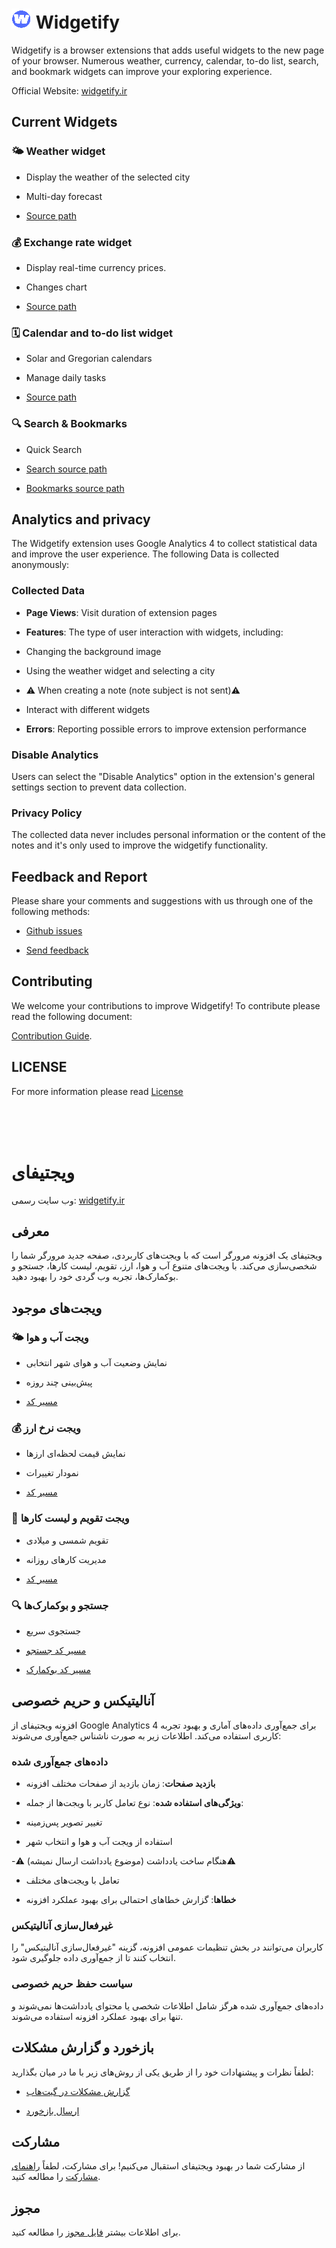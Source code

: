

# ![logo](./public/icons/icon32.png) Widgetify

 Widgetify is a browser extensions that adds useful widgets to the new page of your browser. Numerous weather, currency, calendar, to-do list, search, and bookmark widgets can improve your exploring experience.

Official Website: [widgetify.ir](https://widgetify.ir)

## Current Widgets

### 🌤️ Weather widget

- Display the weather of the selected city

- Multi-day forecast

-  [Source path](./src/layouts/weather)

  

### 💰 Exchange rate widget

- Display real-time currency prices.

- Changes chart

- [Source path](./src/layouts/arzLive)

  

### 🗓️ Calendar and to-do list widget

- Solar and Gregorian calendars

- Manage daily tasks

- [Source path](./src/layouts/calendar)

  

### 🔍 Search & Bookmarks

- Quick Search

- [Search source path](./src/layouts/search)

- [Bookmarks source path](./src/layouts/search/bookmarks)

  

## Analytics and privacy

The Widgetify extension uses Google Analytics 4 to collect statistical data and improve the user experience. The following Data is collected anonymously:
  

### Collected Data

-  **Page Views**: Visit duration of extension pages

-  **Features**: The type of user interaction with widgets, including:

- Changing the background image

- Using the weather widget and selecting a city

- ⚠️ When creating a note (note subject is not sent)⚠️

- Interact with different widgets

-  **Errors**: Reporting possible errors to improve extension performance

  

### Disable Analytics

Users can select the "Disable Analytics" option in the extension's general settings section to prevent data collection.

  

### Privacy Policy

The collected data never includes personal information or the content of the notes and it's only used to improve the widgetify functionality.
  

## Feedback and Report

Please share your comments and suggestions with us through one of the following methods:


-  [Github issues](https://github.com/widgetify-app/widgetify-extension/issues)

-  [Send feedback](https://feedback.onl/fa/b/widgetify)

  

## Contributing

We welcome your contributions to improve Widgetify! To contribute please read the following document:

[Contribution Guide](https://github.com/widgetify-app/widgetify-extension/blob/main/.github/CONTRIBUTING.en.md).

  

## LICENSE
For more information please read [License](LICENSE) 

<br />
<br />
<br />


# ویجتیفای

وب سایت رسمی: [widgetify.ir](https://widgetify.ir)


## معرفی

ویجتیفای یک افزونه مرورگر است که با ویجت‌های کاربردی، صفحه جدید مرورگر شما را شخصی‌سازی می‌کند. با ویجت‌های متنوع آب و هوا، ارز، تقویم، لیست کارها، جستجو و بوکمارک‌ها، تجربه وب گردی خود را بهبود دهید.

  

## ویجت‌های موجود

  

### 🌤️ ویجت آب و هوا

- نمایش وضعیت آب و هوای شهر انتخابی

- پیش‌بینی چند روزه

-  [مسیر کد](./src/layouts/weather)

  

### 💰 ویجت نرخ ارز

- نمایش قیمت لحظه‌ای ارزها

- نمودار تغییرات

-  [مسیر کد](./src/layouts/arzLive)

  

### 📅 ویجت تقویم و لیست کارها

- تقویم شمسی و میلادی

- مدیریت کارهای روزانه

-  [مسیر کد](./src/layouts/calendar)

  

### 🔍 جستجو و بوکمارک‌ها

- جستجوی سریع

-  [مسیر کد جستجو](./src/layouts/search)

-  [مسیر کد بوکمارک](./src/layouts/search/bookmarks)

  

## آنالیتیکس و حریم خصوصی

افزونه ویجتیفای از Google Analytics 4 برای جمع‌آوری داده‌های آماری و بهبود تجربه کاربری استفاده می‌کند. اطلاعات زیر به صورت ناشناس جمع‌آوری می‌شوند:

  

### داده‌های جمع‌آوری شده

-  **بازدید صفحات**: زمان بازدید از صفحات مختلف افزونه

-  **ویژگی‌های استفاده شده**: نوع تعامل کاربر با ویجت‌ها از جمله:

- تغییر تصویر پس‌زمینه

- استفاده از ویجت آب و هوا و انتخاب شهر

-⚠️ هنگام ساخت یادداشت (موضوع یادداشت ارسال نمیشه)⚠️ 

- تعامل با ویجت‌های مختلف

-  **خطاها**: گزارش خطاهای احتمالی برای بهبود عملکرد افزونه

  

### غیرفعال‌سازی آنالیتیکس

کاربران می‌توانند در بخش تنظیمات عمومی افزونه، گزینه "غیرفعال‌سازی آنالیتیکس" را انتخاب کنند تا از جمع‌آوری داده جلوگیری شود.

  

### سیاست حفظ حریم خصوصی

داده‌های جمع‌آوری شده هرگز شامل اطلاعات شخصی یا محتوای یادداشت‌ها نمی‌شوند و تنها برای بهبود عملکرد افزونه استفاده می‌شوند.

  

## بازخورد و گزارش مشکلات

لطفاً نظرات و پیشنهادات خود را از طریق یکی از روش‌های زیر با ما در میان بگذارید:

  

-  [گزارش مشکلات در گیت‌هاب](https://github.com/widgetify-app/widgetify-extension/issues)

-  [ارسال بازخورد](https://feedback.onl/fa/b/widgetify)

  

## مشارکت

از مشارکت شما در بهبود ویجتیفای استقبال می‌کنیم! برای مشارکت، لطفاً [راهنمای مشارکت](https://github.com/widgetify-app/widgetify-extension/blob/main/.github/CONTRIBUTING.md) را مطالعه کنید.

  

## مجوز
 برای اطلاعات بیشتر [فایل مجوز](LICENSE) را مطالعه کنید.
